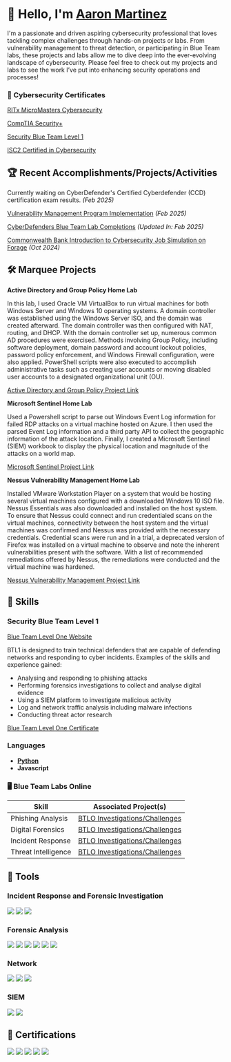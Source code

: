 # 👋 Hello, I'm <a href="https://www.linkedin.com/in/aaron-m-59725a332/">Aaron Martinez</a>

I'm a passionate and driven aspiring cybersecurity professional that loves tackling complex challenges through hands-on projects or labs. From vulnerability management to threat detection, or participating in Blue Team labs, these projects and labs allow me to dive deep into the ever-evolving landscape of cybersecurity. Please feel free to check out my projects and labs to see the work I’ve put into enhancing security operations and processes!

### 📜 Cybersecurity Certificates

<a href="https://github.com/AaronRMartinez/RITx-MicroMasters-Cybersecurity-Certifications/tree/main">RITx MicroMasters Cybersecurity</a>

<a href="https://github.com/AaronRMartinez/CompTIA-Certificates/blob/main/CompTIA%20Security%2B%20ce%20certificate.pdf">CompTIA Security+</a>

<a href="https://github.com/AaronRMartinez/SecurityBlueTeam/tree/main">Security Blue Team Level 1</a>

<a href="https://github.com/AaronRMartinez/ISC2Certifications/blob/main/ISC2%20Certifications/ISC2CertifiedInCybersecurity.pdf">ISC2 Certified in Cybersecurity</a>

## 🏆 Recent Accomplishments/Projects/Activities

Currently waiting on CyberDefender's Certified Cyberdefender (CCD) certification exam results. *(Feb 2025)*

<a href="https://github.com/AaronRMartinez/Vulnerability-Management-Program-Implementation">Vulnerability Management Program Implementation</a> *(Feb 2025)*

<a href="https://github.com/AaronRMartinez/CyberDefenders-Blue-Team-Labs/tree/main">CyberDefenders Blue Team Lab Completions</a> *(Updated In: Feb 2025)*

<a href="https://github.com/AaronRMartinez/TheForage-Commonwealth-Bank-Job-Simulation/tree/main">Commonwealth Bank Introduction to Cybersecurity Job Simulation on Forage</a> *(Oct 2024)*

## 🛠️ Marquee Projects

**Active Directory and Group Policy Home Lab**

In this lab, I used Oracle VM VirtualBox to run virtual machines for both Windows Server and Windows 10 operating systems. A domain controller was established using the Windows Server ISO, and the domain was created afterward. The domain controller was then configured with NAT, routing, and DHCP. With the domain controller set up, numerous common AD procedures were exercised. Methods involving Group Policy, including software deployment, domain password and account lockout policies, password policy enforcement, and Windows Firewall configuration, were also applied. PowerShell scripts were also executed to accomplish administrative tasks such as creating user accounts or moving disabled user accounts to a designated organizational unit (OU).

<a href="https://github.com/AaronRMartinez/Active-Directory-and-Group-Policy-Home-Lab">Active Directory and Group Policy Project Link</a>

**Microsoft Sentinel Home Lab**

Used a Powershell script to parse out Windows Event Log information for failed RDP attacks on a virtual machine hosted on Azure. I then used the parsed Event Log information and a third party API to collect the geographic information of the attack location. Finally, I created a Microsoft Sentinel (SIEM) workbook to display the physical location and magnitude of the attacks on a world map. 

<a href="https://github.com/AaronRMartinez/Microsoft-Sentinel-Home-Lab">Microsoft Sentinel Project Link</a>

**Nessus Vulnerability Management Home Lab**

Installed VMware Workstation Player on a system that would be hosting several virtual machines configured with a downloaded Windows 10 ISO file. Nessus Essentials was also downloaded and installed on the host system. To ensure that Nessus could connect and run credentialed scans on the virtual machines, connectivity between the host system and the virtual machines was confirmed and Nessus was provided with the necessary credentials. Credential scans were run and in a trial, a deprecated version of Firefox was installed on a virtual machine to observe and note the inherent vulnerabilities present with the software. With a list of recommended remediations offered by Nessus, the remediations were conducted and the virtual machine was hardened.

<a href="https://github.com/AaronRMartinez/Nessus-Vulnerability-Management-Home-Lab">Nessus Vulnerability Management Project Link</a>

## 📖 Skills

### Security Blue Team Level 1

<a href="https://www.securityblue.team/why-btl1/">Blue Team Level One Website</a>

BTL1 is designed to train technical defenders that are capable of defending networks and responding to cyber incidents. Examples of the skills and experience gained:
- Analysing and responding to phishing attacks
- Performing forensics investigations to collect and analyse digital evidence
- Using a SIEM platform to investigate malicious activity
- Log and network traffic analysis including malware infections
- Conducting threat actor research

<a href="https://github.com/AaronRMartinez/SecurityBlueTeam/blob/main/Blue%20Team%20Level%201-Certification.pdf">Blue Team Level One Certificate</a>

### Languages
- **<a href="https://github.com/AaronRMartinez/MITx-6.00.1x-Introduction-to-Computer-Science-and-Programming-Using-Python">Python</a>**
- **Javascript**

### 🖥️ Blue Team Labs Online

| Skill                                         | Associated Project(s)         |
|-----------------------------------------------|----------------------------|
| Phishing Analysis                         | <a href="https://github.com/AaronRMartinez/Phishing-Analysis/tree/main">BTLO Investigations/Challenges</a>|
| Digital Forensics | <a href="https://github.com/AaronRMartinez/Forensic-Analysis">BTLO Investigations/Challenges</a> |
| Incident Response | <a href="https://github.com/AaronRMartinez/Incident-Response/tree/main">BTLO Investigations/Challenges</a> |
| Threat Intelligence | <a href="https://github.com/AaronRMartinez/Threat-Intelligence">BTLO Investigations/Challenges</a> |


## 🧰 Tools

### Incident Response and Forensic Investigation
<div>
    <img src="https://img.shields.io/badge/DeepBlueCLI-000000?style=for-the-badge&logo=github&logoColor=white" />
    <img src="https://img.shields.io/badge/ProcDump-0078D6?style=for-the-badge&logo=microsoft&logoColor=white" />
    <img src="https://img.shields.io/badge/PECmd-000000?style=for-the-badge&logo=github&logoColor=white" />
</div>

### Forensic Analysis
<div>
    <img src="https://img.shields.io/badge/Autopsy-004d99?style=for-the-badge&logoColor=white" />
    <img src="https://img.shields.io/badge/FTK%20Imager-003366?style=for-the-badge&logoColor=white" />
    <img src="https://img.shields.io/badge/Scalpel-663399?style=for-the-badge&logoColor=white" />
    <img src="https://img.shields.io/badge/Volatility-336699?style=for-the-badge&logoColor=white" />
    <img src="https://img.shields.io/badge/Windows%20File%20Analyzer-0066cc?style=for-the-badge&logoColor=white" />
    <img src="https://img.shields.io/badge/EnCase%20Forensic-005a9c?style=for-the-badge&logoColor=white" />
</div>

### Network
<div>
    <img src="https://img.shields.io/badge/-Wireshark-1679A7?&style=for-the-badge&logo=Wireshark&logoColor=white" />
    <img src="https://img.shields.io/badge/-Suricata-EF3B2D?&style=for-the-badge&logo=Suricata&logoColor=white" />
    <img src="https://img.shields.io/badge/-Nmap-4682B4?&style=for-the-badge&logo=Nmap&logoColor=white" />
</div>

### SIEM
<div>
    <img src="https://img.shields.io/badge/-Splunk-000000?&style=for-the-badge&logo=Splunk&logoColor=white" />
    <img src="https://img.shields.io/badge/-Microsoft%20Sentinel-0078D4?&style=for-the-badge&logo=Microsoft%20Sentinel&logoColor=white" />
</div>

## 📜 Certifications
<div>
    <img src="https://img.shields.io/badge/CompTIA%20Security+-black?style=for-the-badge&logo=github&logoColor=white" />
    <img src="https://img.shields.io/badge/-Security%20Blue%20Team%20Level%201-000080?&style=for-the-badge&logoColor=white" />
    <img src="https://img.shields.io/badge/-ISC2%20Certified%20in%20Cybersecurity-000080?&style=for-the-badge&logoColor=white" />
    <img src="https://img.shields.io/badge/-CYBER525x%3A%20Cybersecurity%20Capstone-000080?&style=for-the-badge&logoColor=white" />
    <img src="https://img.shields.io/badge/-MITx%20Data%20Analysis%3A%20Statistical%20Modeling%20and%20Computation%20in%20Applications-000080?&style=for-the-badge&logoColor=white" />
</div>
